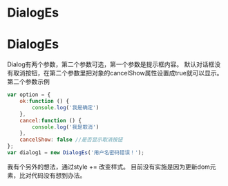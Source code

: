 # DialogEs
# DialogEs
Dialog有两个参数，第二个参数可选，第一个参数是提示框内容。
默认对话框没有取消按钮，在第二个参数里把对象的cancelShow属性设置成true就可以显示。
第二个参数示例
```js
var option = {
    ok:function () {
        console.log('我是确定')
    },
    cancel:function () {
        console.log('我是取消')
    },
    cancelShow: false //是否显示取消按钮
};
var dialog1 = new DialogEs('用户名密码错误！');
```
我有个另外的想法，通过style += 改变样式。 目前没有实施是因为更新dom元素，比对代码没有想到办法。
